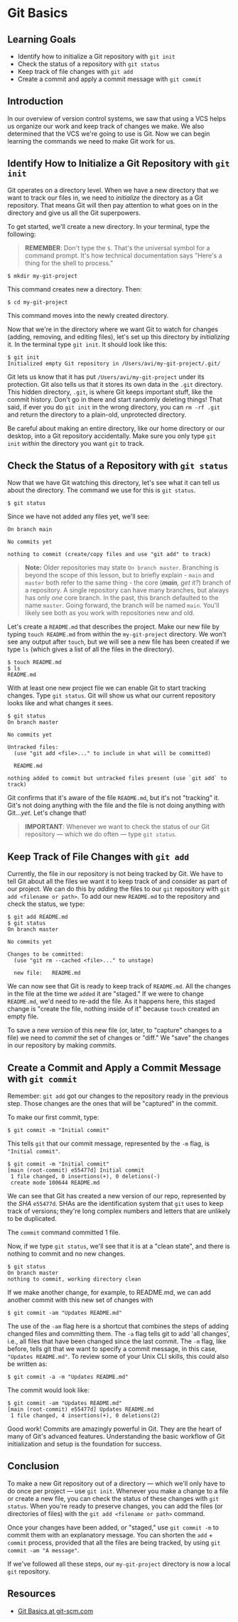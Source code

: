 # Git Basics

## Learning Goals

- Identify how to initialize a Git repository with `git init`
- Check the status of a repository with `git status`
- Keep track of file changes with `git add`
- Create a commit and apply a commit message with `git commit`

## Introduction

In our overview of version control systems, we saw that using a VCS helps us
organize our work and keep track of changes we make. We also determined that the
VCS we're going to use is Git. Now we can begin learning the commands we need to
make Git work for us.

## Identify How to Initialize a Git Repository with `git init`

Git operates on a directory level. When we have a new directory that we want to
track our files in, we need to _initialize_ the directory as a Git repository.
That means Git will then pay attention to what goes on in the directory and give
us all the Git superpowers.

To get started, we'll create a new directory. In your terminal, type the
following:

> **REMEMBER**: Don't type the `$`. That's the universal symbol for a command
> prompt. It's how technical documentation says "Here's a thing for the shell to
> process."

```console
$ mkdir my-git-project
```

This command creates new a directory. Then:

```console
$ cd my-git-project
```

This command moves into the newly created directory.

Now that we're in the directory where we want Git to watch for changes (adding,
removing, and editing files), let's set up this directory by _initializing_ it.
In the terminal type `git init`. It should look like this:

```console
$ git init
Initialized empty Git repository in /Users/avi/my-git-project/.git/
```

Git lets us know that it has put `/Users/avi/my-git-project` under its protection.
Git also tells us that it stores its own data in the `.git` directory. This hidden
directory, `.git`, is where Git keeps important stuff, like the commit
history. Don't go in there and start randomly deleting things! That said, if ever
you do `git init` in the wrong directory, you can `rm -rf .git` and return the
directory to a plain-old, unprotected directory.

Be careful about making an entire directory, like our home directory or our
desktop, into a Git repository accidentally. Make sure you only type `git init`
_within_ the directory you want `git` to track.

## Check the Status of a Repository with `git status`

Now that we have Git watching this directory, let's see what it can tell us about the
directory. The command we use for this is `git status`.

```console
$ git status
```

Since we have not added any files yet, we'll see:

```console
On branch main

No commits yet

nothing to commit (create/copy files and use "git add" to track)
```

> **Note:** Older repositories may state `On branch master`. Branching is beyond
> the scope of this lesson, but to briefly explain - `main` and `master` both
> refer to the same thing - the core (_**main**, get it?_) branch of a
> repository. A single repository can have many branches, but always has only
> _one_ core branch. In the past, this branch defaulted to the name `master`.
> Going forward, the branch will be named `main`. You'll likely see both as you
> work with repositories new and old.

Let's create a `README.md` that describes the project. Make our new file by
typing `touch README.md` from within the `my-git-project` directory. We won't
see any output after `touch`, but we will see a new file has been created if we
type `ls` (which gives a list of all the files in the directory).

```console
$ touch README.md
$ ls
README.md
```

With at least one new project file we can enable Git to start tracking changes.
Type `git status`. Git will show us what our current repository looks like and
what changes it sees.

```console
$ git status
On branch master

No commits yet

Untracked files:
  (use "git add <file>..." to include in what will be committed)

  README.md

nothing added to commit but untracked files present (use `git add` to track)
```

Git confirms that it's aware of the file `README.md`, but it's not "tracking"
it. Git's not doing anything with the file and the file is not doing anything
with Git..._yet_. Let's change that!

> **IMPORTANT**: Whenever we want to check the status of our Git repository —
> which we do often — type `git status`.

## Keep Track of File Changes with `git add`

Currently, the file in our repository is not being tracked by Git. We have to
tell Git about all the files we want it to keep track of and consider as part of
our project. We can do this by _adding_ the files to our `git` repository with
`git add <filename or path>`. To add our new `README.md` to the repository and
check the status, we type:

```console
$ git add README.md
$ git status
On branch master

No commits yet

Changes to be committed:
  (use "git rm --cached <file>..." to unstage)

  new file:   README.md
```

We can now see that Git is ready to keep track of `README.md`. All the changes
in the file at the time we `added` it are "staged." If we were to change
`README.md`, we'd need to re-add the file. As it happens here, this staged
change is "create the file, nothing inside of it" because `touch` created an
empty file.

To save a new _version_ of this new file (or, later, to "capture" changes to a
file) we need to _commit_ the set of changes or "diff." We "save" the changes in
our repository by making _commits_.

## Create a Commit and Apply a Commit Message with `git commit`

Remember: `git add` got our changes to the repository ready in the previous
step. Those changes are the ones that will be "captured" in the commit.

To make our first commit, type:

```console
$ git commit -m "Initial commit"
```

This tells `git` that our commit message, represented by the `-m` flag, is
`"Initial commit"`.

```console
$ git commit -m "Initial commit"
[main (root-commit) e55477d] Initial commit
 1 file changed, 0 insertions(+), 0 deletions(-)
 create mode 100644 README.md
```

We can see that Git has created a new version of our repo, represented by the
_SHA_ `e55477d`. SHAs are the identification system that `git` uses to keep
track of versions; they're long complex numbers and letters that are unlikely to
be duplicated.

The `commit` command committed 1 file.

Now, if we type `git status`, we'll see that it is at a "clean state", and there
is nothing to commit and no new changes.

```console
$ git status
On branch master
nothing to commit, working directory clean
```

If we make another change, for example, to README.md, we can add another commit
with this new set of changes with

```console
$ git commit -am "Updates README.md"
```

The use of the `-am` flag here is a shortcut that combines the steps of adding
changed files and committing them. The `-a` flag tells git to add 'all changes',
i.e., all files that have been changed since the last commit. The `-m` flag,
like before, tells git that we want to specify a commit message, in this case,
`"Updates README.md"`. To review some of your Unix CLI skills, this could also
be written as:

```console
$ git commit -a -m "Updates README.md"
```

The commit would look like:

```console
$ git commit -am "Updates README.md"
[main (root-commit) e55477d] Updates README.md
 1 file changed, 4 insertions(+), 0 deletions(2)
```

Good work! Commits are amazingly powerful in Git. They are the heart of many of
Git's advanced features. Understanding the basic workflow of Git initialization
and setup is the foundation for success.

## Conclusion

To make a new Git repository out of a directory — which we'll only have to
do once per project — use `git init`. Whenever you make a change to a file
or create a new file, you can check the status of these changes with
`git status`. When you're ready to preserve changes, you can add the files (or
directories of files) with the `git add <filename or path>` command.

Once your changes have been added, or "staged," use `git commit -m` to commit
them with an explanatory message. You can shorten the `add` + `commit` process,
provided that all the files are being tracked, by using
`git commit -am "A message"`.

If we've followed all these steps, our `my-git-project` directory is now a local
`git` repository.

## Resources

- [Git Basics at git-scm.com](https://git-scm.com/book/en/v1/Git-Basics)
